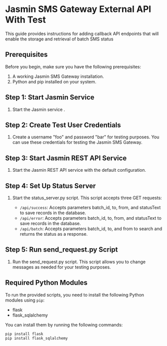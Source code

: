 # Jasmin SMS Gateway External API With Test

This guide provides instructions for adding callback API endpoints that will enable the storage and retrieval of batch SMS status

## Prerequisites

Before you begin, make sure you have the following prerequisites:

1. A working Jasmin SMS Gateway installation.
2. Python and pip installed on your system.

## Step 1: Start Jasmin Service

1. Start the Jasmin service .

## Step 2: Create Test User Credentials

1. Create a username "foo" and password "bar" for testing purposes. You can use these credentials for testing the Jasmin SMS Gateway.

## Step 3: Start Jasmin REST API Service

1. Start the Jasmin REST API service with the default configuration.

## Step 4: Set Up Status Server

1. Start the status_server.py script. This script accepts three GET requests:

   - `/api/success`: Accepts parameters batch_id, to, from, and statusText to save records in the database.
   - `/api/error`: Accepts parameters batch_id, to, from, and statusText to save records in the database.
   - `/api/batch`: Accepts parameters batch_id, to, and from to search and returns the status as a response.

## Step 5: Run send_request.py Script

1. Run the send_request.py script. This script allows you to change messages as needed for your testing purposes.


<!-- ## Additional Notes

- Make sure that the database setup, such as SQLite, is correctly configured and accessible by the status_server.py script.
- You can customize the status_server.py and send_request.py scripts to meet your specific requirements and configurations.

For more detailed configuration and advanced use cases, please refer to the official Jasmin SMS Gateway documentation. -->

## Required Python Modules

To run the provided scripts, you need to install the following Python modules using `pip`:

- flask
- flask_sqlalchemy

You can install them by running the following commands:

```shell
pip install flask
pip install flask_sqlalchemy
